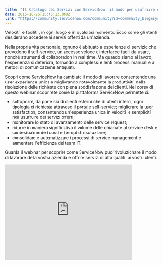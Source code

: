 ```yaml
---
title: "Il Catalogo dei Servizi con ServiceNow  il modo per usufruire di tutti i Servizi IT in modo semplice diretto e immediato"
date: 2015-10-26T15:45:13.000Z
link: "https://community.servicenow.com/community?id=community_blog&sys_id=9f3d6ee5dbd0dbc01dcaf3231f961929"
---
```

<p>Velocití  e facilití , in ogni luogo e in qualsiasi momento. Ecco come gli utenti desiderano accedere ai servizi offerti da un'azienda.</p><p></p><p>Nella propria vita personale, ognuno è abituato a esperienze di servizio che prevedono il self-service, un accesso veloce e interfacce facili da usare, nonché strumenti di collaboration in real time. Ma quando siamo al lavoro, l'esperienza si deteriora, tornando a complessi e lenti processi manuali e a metodi di comunicazione antiquati.</p><p></p><p>Scopri come ServiceNow ha cambiato il modo di lavorare consentendo una user experience unica e migliorando notevolmente la produttivití  nella risoluzione delle richieste con piena soddisfazione dei clienti. Nel corso di questo webinar scoprirete come la piattaforma ServiceNow permette di:</p><ul><li>sottoporre, da parte sia di clienti esterni che di utenti interni, ogni tipologia di richiesta attraveso il portale self-service; migliorare la user satisfaction, consentendo un'esperienza unica in velocití  e semplicití  nell'usufruire dei servizi offerti;</li><li>monitorare lo stato di avanzamento delle service request;</li><li>ridurre in maniera significativa il volume delle chiamate al service desk e contestualmente i costi e i tempi di risoluzione;</li><li>consolidare e automatizzare i processi di service management e aumentare l'efficienza del team IT.</li></ul><p></p><p>Guarda il webinar per scoprire come ServiceNow puo' rivoluzionare il modo di lavorare della vostra azienda e offrire servizi di alta qualití  ai vostri utenti.</p><p></p><p><iframe frameborder="0" height="315" src="https://www.youtube.com/embed/UjonY250N9E" width="420">
</iframe></p>